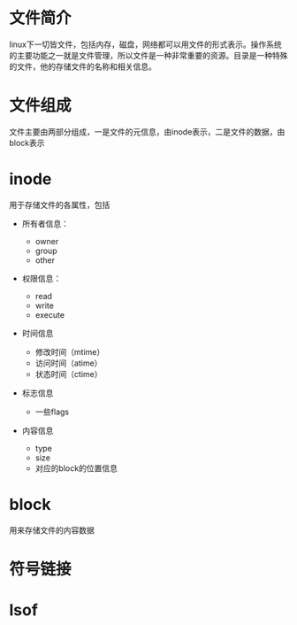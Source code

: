 # 文件简介
linux下一切皆文件，包括内存，磁盘，网络都可以用文件的形式表示。操作系统的主要功能之一就是文件管理，所以文件是一种非常重要的资源。目录是一种特殊的文件，他的存储文件的名称和相关信息。


# 文件组成
文件主要由两部分组成，一是文件的元信息，由inode表示，二是文件的数据，由block表示


# inode
用于存储文件的各属性，包括

- 所有者信息：
    - owner
    - group
    - other


- 权限信息：
    - read
    - write
    - execute


- 时间信息
    - 修改时间（mtime）
    - 访问时间（atime）
    - 状态时间（ctime）
    

- 标志信息
    - 一些flags


- 内容信息
    - type
    - size
    - 对应的block的位置信息


# block
用来存储文件的内容数据

# 符号链接

# lsof